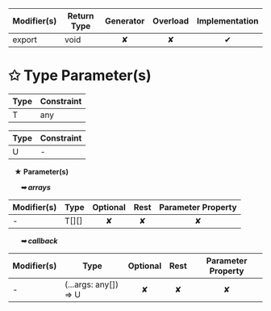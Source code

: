 | Modifier(s)                            | Return Type                    | Generator                        | Overload                         | Implementation                        |
|----------------------------------------|--------------------------------|:--------------------------------:|:--------------------------------:|:-------------------------------------:|
| export | void | ✘ | ✘  | ✔ |

# &#10025; Type Parameter(s)

| Type | Constraint |
| ---- | ---------- |
| T    | any        |

| Type | Constraint |
| ---- | ---------- |
| U    | -          |

&nbsp;&nbsp; **&#9733; Parameter(s)**

&nbsp;&nbsp;&nbsp;&nbsp;&nbsp; _**&#10149; arrays**_

| Modifier(s)                              | Type                        | Optional                           | Rest                          | Parameter Property                          |
|------------------------------------------|-----------------------------|:----------------------------------:|:-----------------------------:|:-------------------------------------------:|
| - | T[][] | ✘  | ✘ | ✘ |

&nbsp;&nbsp;&nbsp;&nbsp;&nbsp; _**&#10149; callback**_

| Modifier(s)                              | Type                        | Optional                           | Rest                          | Parameter Property                          |
|------------------------------------------|-----------------------------|:----------------------------------:|:-----------------------------:|:-------------------------------------------:|
| - | (...args: any[]) =&gt; U | ✘  | ✘ | ✘ |